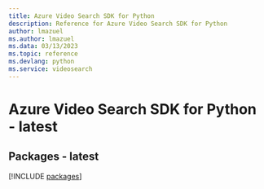 ```yaml
---
title: Azure Video Search SDK for Python
description: Reference for Azure Video Search SDK for Python
author: lmazuel
ms.author: lmazuel
ms.data: 03/13/2023
ms.topic: reference
ms.devlang: python
ms.service: videosearch
---
```

# Azure Video Search SDK for Python - latest
## Packages - latest
[!INCLUDE [packages](video-search-index.md)]